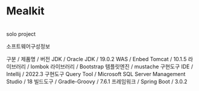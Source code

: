 # Mealkit
</br>
solo project
</br>
<p>소프트웨어구성정보</p>
구분 / 제품명 / 버전
JDK / Oracle JDK / 19.0.2
WAS / Enbed Tomcat / 10.1.5
라이브러리 / lombok
라이브러리 / Bootstrap
템플릿엔진 / mustache
구현도구 IDE / Intellij / 2022.3
구현도구 Query Tool / Microsoft SQL Server Management Studio / 18
빌드도구 /  Gradle-Groovy / 7.6.1
프레임워크 / Spring Boot / 3.0.2
